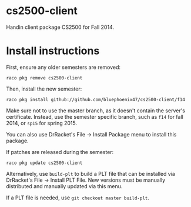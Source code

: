 cs2500-client
==========

Handin client package CS2500 for Fall 2014.

# Install instructions
First, ensure any older semesters are removed:

```raco pkg remove cs2500-client```

Then, install the new semester:

```raco pkg install github://github.com/bluephoenix47/cs2500-client/f14```

Make sure not to use the master branch, as it doesn't contain the server's certificate. Instead, use the semester specific branch, such as `f14` for fall 2014, or `sp15` for spring 2015.

You can also use DrRacket's File -> Install Package menu to install this package.

If patches are released during the semester:

```raco pkg update cs2500-client```

Alternatively, use `build-plt` to build a PLT file that can be installed via DrRacket's File -> Install PLT File. New versions must be manually distributed and manually updated via this menu.

If a PLT file is needed, use `git checkout master build-plt`.
